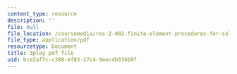 ```yaml
---
content_type: resource
description: ''
file: null
file_location: /coursemedia/res-2-002-finite-element-procedures-for-solids-and-structures-spring-2010/bce2af7cc380ef8327c49eec4b33bb9f_L98VIorbFB0.pdf
file_type: application/pdf
resourcetype: Document
title: 3play pdf file
uid: bce2af7c-c380-ef83-27c4-9eec4b33bb9f
---
```


